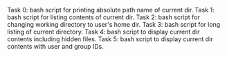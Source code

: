 Task 0: bash script for printing absolute path name of current dir.
Task 1: bash script for listing contents of current dir.
Task 2: bash script for changing working directory to user's home dir.
Task 3: bash script for long listing of current directory.
Task 4: bash script to display current dir contents including hidden files.
Task 5: bash script to display current dir contents with user and group IDs.
